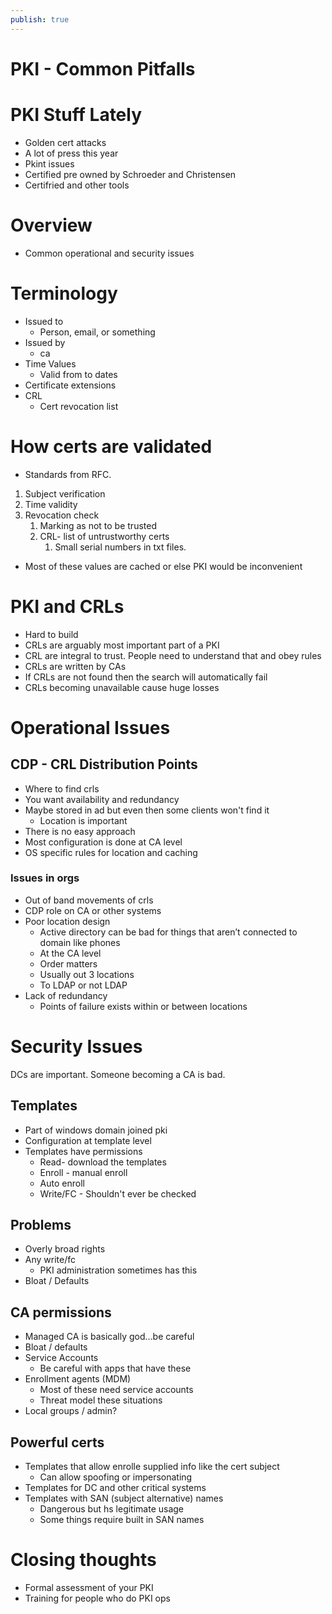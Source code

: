```yaml
---
publish: true
---
```

# PKI - Common Pitfalls

# PKI Stuff Lately

- Golden cert attacks
- A lot of press this year
- Pkint issues
- Certified pre owned by Schroeder and Christensen
- Certifried and other tools

# Overview

- Common operational and security issues

# Terminology

- Issued to
    - Person, email, or something
- Issued by
    - ca
- Time Values
    - Valid from to dates
- Certificate extensions
- CRL
    - Cert revocation list

# How certs are validated

- Standards from RFC.
1. Subject verification
2. Time validity
3. Revocation check
    1. Marking as not to be trusted
    2. CRL- list of untrustworthy certs
        1. Small serial numbers in txt files.
- Most of these values are cached or else PKI would be inconvenient

# PKI and CRLs

- Hard to build
- CRLs are arguably most important part of a PKI
- CRL are integral to trust.  People need to understand that and obey rules
- CRLs are written by CAs
- If CRLs are not found then the search will automatically fail
- CRLs becoming unavailable cause huge losses

# Operational Issues

## CDP - CRL Distribution Points

- Where to find crls
- You want availability and redundancy
- Maybe stored in ad but even then some clients won't find it
    - Location is important
- There is no easy approach
- Most configuration is done at CA level
- OS specific rules for location and caching

### Issues in orgs

- Out of band movements of crls
- CDP role on CA or other systems
- Poor location design
    - Active directory can be bad for things that aren’t connected to domain like phones
    - At the CA level
    - Order matters
    - Usually out 3 locations
    - To LDAP or not LDAP
- Lack of redundancy
    - Points of failure exists within or between locations

# Security Issues

DCs are important.  Someone becoming a CA is bad.

## Templates

- Part of windows domain joined pki
- Configuration at template level
- Templates have permissions
    - Read- download the templates
    - Enroll - manual enroll
    - Auto enroll
    - Write/FC - Shouldn't ever be checked

## Problems

- Overly broad rights
- Any write/fc
    - PKI administration sometimes has this
- Bloat / Defaults

## CA permissions

- Managed CA is basically god…be careful
- Bloat / defaults
- Service Accounts
    - Be careful with apps that have these
- Enrollment agents (MDM)
    - Most of these need service accounts
    - Threat model these situations
- Local groups / admin?

## Powerful certs

- Templates that allow enrolle supplied info like the cert subject
    - Can allow spoofing or impersonating
- Templates for DC and other critical systems
- Templates with SAN (subject alternative) names
    - Dangerous but hs legitimate usage
    - Some things require built in SAN names

# Closing thoughts

- Formal assessment of your PKI
- Training for people who do PKI ops